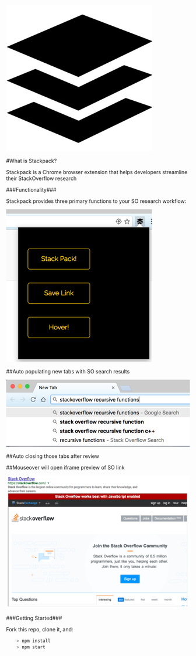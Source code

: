 <img src="/icon.png" width="400">

#What is Stackpack?

Stackpack is a Chrome browser extension that helps developers streamline their StackOverflow research

###Functionality###

Stackpack provides three primary functions to your SO research workflow:

<img src="/assets/img/popup.png" width="400">

##Auto populating new tabs with SO search results

<img src="/assets/img/search.png" width="600">


##Auto closing those tabs after review

##Mouseover will open iframe preview of SO link

<img src="/assets/img/hover.png" width="600">


###Getting Started###

Fork this repo, clone it, and:

```js
	> npm install
	> npm start
```


